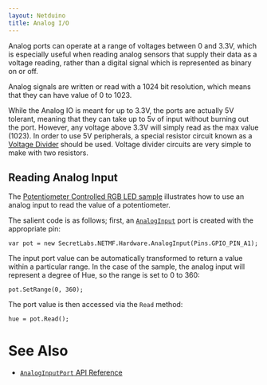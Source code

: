 ```yaml
---
layout: Netduino
title: Analog I/O
---
```


Analog ports can operate at a range of voltages between 0 and 3.3V, which is especially useful when reading analog sensors that supply their data as a voltage reading, rather than a digital signal which is represented as binary on or off.

Analog signals are written or read with a 1024 bit resolution, which means that they can have value of 0 to 1023. 

While the Analog IO is meant for up to 3.3V, the ports are actually 5V tolerant, meaning that they can take up to 5v of input without burning out the port. However, any voltage above 3.3V will simply read as the max value (1023). In order to use 5V peripherals, a special resistor circuit known as a [Voltage Divider](https://learn.sparkfun.com/tutorials/voltage-dividers) should be used. Voltage divider circuits are very simple to make with two resistors.

## Reading Analog Input

The [Potentiometer Controlled RGB LED sample](/Samples/Netduino/PotentiometerControlled_RgbLed/) illustrates how to use an analog input to read the value of a potentiometer.

The salient code is as follows; first, an [`AnalogInput`](https://msdn.microsoft.com/en-us/library/microsoft.spot.hardware.analoginput(v=vs.102).aspx) port is created with the appropriate pin:

```
var pot = new SecretLabs.NETMF.Hardware.AnalogInput(Pins.GPIO_PIN_A1);
```

The input port value can be automatically transformed to return a value within a particular range. In the case of the sample, the analog input will represent a degree of Hue, so the range is set to 0 to 360:

```
pot.SetRange(0, 360);
```

The port value is then accessed via the `Read` method:

```
hue = pot.Read();
```


# See Also

 * [`AnalogInputPort` API Reference](https://msdn.microsoft.com/en-us/library/microsoft.spot.hardware.analoginput(v=vs.102).aspx)
